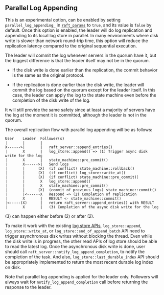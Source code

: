 Parallel Log Appending
----------------------

This is an experimental option, can be enabled by setting `parallel_log_appending_` in [`raft_params`](../include/libnuraft/raft_params.hxx) to `true`, and its value is `false` by default. Once this option is enabled, the leader will do log replication and appending to its local log store in parallel. In many environments where disk write is slower than network round-trip time, this option will reduce the replication latency compared to the original sequential execution.

The leader will commit the log whenever servers in the quorum have it, but the biggest difference is that the leader itself may not be in the quorum.

* If the disk write is done earlier than the replication, the commit behavior is the same as the original protocol.

* If the replication is done earlier than the disk write, the leader will commit the log based on the quorum except for the leader itself. In this case, the leader can apply the log to the state machine even before the completion of the disk write of the log.

It will still provide the same safety since at least a majority of servers have the log at the moment it is committed, although the leader is not in the quorum.

The overall replication flow with parallel log appending will be as follows:

```
User    Leader  Follower(s)
|       |       |
X------>|       |   raft_server::append_entries()
|       X       |   log_store::append() => (1) Trigger async disk write for the log
|       X       |   state_machine::pre_commit()
|       X------>|   Send logs
|       |      (X)  (if conflict) state_machine::rollback()
|       |      (X)  (if conflict) log_store::write_at()
|       |      (X)  (if conflict) state_machine::pre_commit()
|       |       X   log_store::append()
|       |       X   state_machine::pre_commit()
|       |      (X)  (commit of previous logs) state_machine::commit()
|       |<------X   Respond => (2) Completion of replication
|       X       |   RESULT <- state_machine::commit()
|<-----(X)      |   return raft_server::append_entries() with RESULT
|       X       |   (3) Completion of the async disk write for the log
```

(3) can happen either before (2) or after (2).

To make it work with the existing [log store APIs](../include/libnuraft/log_store.hxx), `log_store::append`, `log_store::write_at`, or `log_store::end_of_append_batch` API need to trigger asynchronous disk writes without blocking the thread. Even while the disk write is in progress, the other read APIs of log store should be able to read the latest log. Once the asynchronous disk write is done, user should call `raft_server::notify_log_append_completion`, to notify the completion of the task. And also, `log_store::last_durable_index` API should be appropriately implemented to return the most recent durable log index on disk.

Note that parallel log appending is applied for the leader only. Followers will always wait for `notify_log_append_completion` call before returning the response to the leader.

